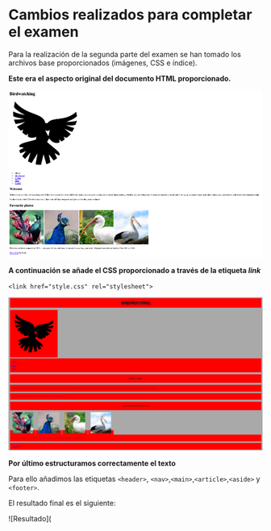# Cambios realizados para completar el examen

Para la realización de la segunda parte del examen se han tomado los archivos base proporcionados (imágenes, CSS e índice).

**Este era el aspecto original del documento HTML proporcionado.**

![original](Resources/Original.png)

**A continuación se añade el CSS proporcionado a través de la etiqueta *link***

`<link href="style.css" rel="stylesheet">` 

![CSS](Resources/CSS.png)

**Por último estructuramos correctamente el texto**

Para ello añadimos las etiquetas ```<header>```, ```<nav>```,```<main>```,```<article>```,```<aside>``` y ```<footer>```.

El resultado final es el siguiente:

![Resultado](
